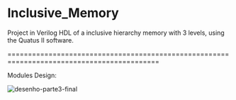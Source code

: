 # Inclusive_Memory
Project in Verilog HDL of a inclusive hierarchy memory with 3 levels, using the Quatus II software.

===========================================================================================

Modules Design:

![desenho-parte3-final](https://user-images.githubusercontent.com/110564584/182746734-062a5192-7a68-4861-ba47-0714cff32438.png)
